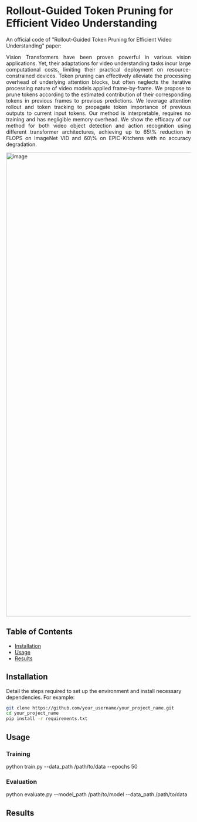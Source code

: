 # Rollout-Guided Token Pruning for Efficient Video Understanding
An official code of "Rollout-Guided Token Pruning for Efficient Video Understanding" paper:
<p align="justify"> 
  Vision Transformers have been proven powerful in various vision applications. Yet, their adaptations for video understanding tasks incur large computational costs, limiting their practical deployment on resource-constrained devices. Token pruning can effectively alleviate the processing overhead of underlying attention blocks, but often neglects the iterative processing nature of video models applied frame-by-frame. We propose to prune tokens according to the estimated contribution of their corresponding tokens in previous frames to previous predictions. We leverage attention rollout and token tracking to propagate token importance of previous outputs to current input tokens. Our method is interpretable, requires no training and has negligible memory overhead. We show the efficacy of our method for both video object detection and action recognition using different transformer architectures, achieving up to 65\% reduction in FLOPS on ImageNet VID and 60\% on EPIC-Kitchens with no accuracy degradation.
</p>
<img width="1266" alt="image" src="https://github.com/user-attachments/assets/9cecf0b4-9370-40e3-bc51-e66352a2718b" />

## Table of Contents
- [Installation](#installation)
- [Usage](#usage)
- [Results](#results)



## Installation

Detail the steps required to set up the environment and install necessary dependencies. For example:

```bash
git clone https://github.com/your_username/your_project_name.git
cd your_project_name
pip install -r requirements.txt
```

## Usage
### Training
python train.py --data_path /path/to/data --epochs 50

### Evaluation
python evaluate.py --model_path /path/to/model --data_path /path/to/data

## Results

